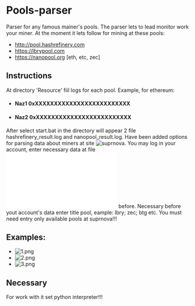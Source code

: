 # Pools-parser

Parser for any famous mainer's pools. The parser lets to lead monitor work your miner. At the moment it lets follow for mining at these pools:
* http://pool.hashrefinery.com
* https://lbrypool.com
* https://nanopool.org [eth, etc, zec]

## Instructions
  At directory 'Resource' fiil logs for each pool. Example, for ethereum:
* #### Naz1 0xXXXXXXXXXXXXXXXXXXXXXXXXX
* #### Naz2 0xXXXXXXXXXXXXXXXXXXXXXXXXX
  
After select start.bat in the directory will appear 2 file hashrefinery_result.log and nanopool_result.log.
Have been added options for parsing data about miners at site ![suprnova](https://www.suprnova.cc). You may log in  your account, enter necessary data at file ![suprnova.txt](../master/Resource/suprnova.txt) before. Necessary before yout account's data enter title pool, eample: lbry; zec; btg etc. You must need entry only available pools at suprnova!!!

## Examples:
* ![1.png](https://github.com/nazik666/Pools_parser/tree/master/Examples/1.png) <br/>
* ![2.png](https://github.com/nazik666/Pools_parser/tree/master/Examples/2.png) <br/>
* ![3.png](https://github.com/nazik666/Pools_parser/tree/master/Examples/3.png)

## Necessary
For work with it set python interpreter!!!
